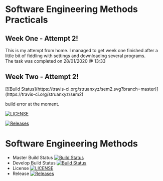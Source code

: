 <h1>Software Engineering Methods Practicals</h1>
<h2>Week One - Attempt 2!</h2>
This is my attempt from home.
I managed to get week one finished after a little bit of fiddling with settings and downloading several programs.
<br/>
The task was completed on 28/01/2020 @ 13:33


<h2>Week Two - Attempt 2!</h2>
[![Build Status](https://travis-ci.org/struanxyz/sem2.svg?branch=master)](https://travis-ci.org/struanxyz/sem2)

build error at the moment.

[![LICENSE](https://img.shields.io/github/license/struanxyz/sem.svg?style=flat-square)](https://github.com/<struanxyz>/sem/blob/master/LICENSE)

[![Releases](https://img.shields.io/github/release/struanxyz/sem/all.svg?style=flat-square)](https://github.com/<github-username>/sem/releases)

# Software Engineering Methods
- Master Build Status [![Build Status](https://travis-ci.org/struanxyz/sem.svg?branch=master)](https://travis-ci.org/struanxyz/sem2)
- Develop Build Status [![Build Status](https://travis-ci.org/struanxyz/sem.svg?branch=develop)](https://travis-ci.org/struanxyz/sem2)
- License [![LICENSE](https://img.shields.io/github/license/struanxyz/sem.svg?style=flat-square)](https://github.com/struanxyz/sem2/blob/master/LICENSE)
- Release [![Releases](https://img.shields.io/github/release/struanxyz/sem/all.svg?style=flat-square)](https://github.com/struanxyz/sem2/releases)